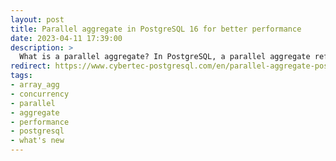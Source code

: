 ```yaml
---
layout: post
title: Parallel aggregate in PostgreSQL 16 for better performance
date: 2023-04-11 17:39:00
description: >
  What is a parallel aggregate? In PostgreSQL, a parallel aggregate refers to a way of processing aggregate functions (such as SUM, AVG, MAX, MIN, etc.) on large amounts of data in a parallel and distributed manner, thereby making the query execution faster. When executing an aggregate query, the database system automatically breaks up the result […]
redirect: https://www.cybertec-postgresql.com/en/parallel-aggregate-postgresql-16-better-performance/
tags: 
- array_agg
- concurrency
- parallel
- aggregate
- performance
- postgresql
- what's new
---
```

